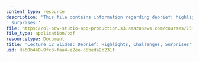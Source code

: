 ```yaml
---
content_type: resource
description: 'This file contains information regarding debrief: highlights, challenges,
  surprises.'
file: https://ol-ocw-studio-app-production.s3.amazonaws.com/courses/15-s07-globalhealth-lab-spring-2013/da60b4409fc3faa4e2ee55beda9b231f_MIT15_S07S13_lec12.pdf
file_type: application/pdf
resourcetype: Document
title: 'Lecture 12 Slides: Debrief: Highlights, Challenges, Surprises'
uid: da60b440-9fc3-faa4-e2ee-55beda9b231f
---
```

